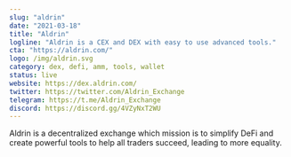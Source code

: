 ```yaml
---
slug: "aldrin"
date: "2021-03-18"
title: "Aldrin"
logline: "Aldrin is a CEX and DEX with easy to use advanced tools."
cta: "https://aldrin.com/"
logo: /img/aldrin.svg
category: dex, defi, amm, tools, wallet
status: live
website: https://dex.aldrin.com/
twitter: https://twitter.com/Aldrin_Exchange
telegram: https://t.me/Aldrin_Exchange
discord: https://discord.gg/4VZyNxT2WU
---
```


Aldrin is a decentralized exchange which mission is to simplify DeFi and create powerful tools to help all traders succeed, leading to more equality.
